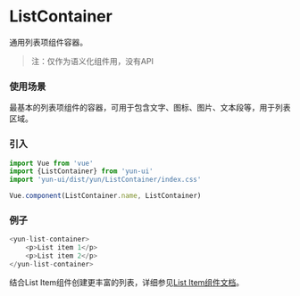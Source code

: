 # ListContainer

通用列表项组件容器。

> 注：仅作为语义化组件用，没有API

### 使用场景

最基本的列表项组件的容器，可用于包含文字、图标、图片、文本段等，用于列表区域。


### 引入

``` javascript
import Vue from 'vue'
import {ListContainer} from 'yun-ui'
import 'yun-ui/dist/yun/ListContainer/index.css'

Vue.component(ListContainer.name, ListContainer)
```

### 例子

``` javascript
<yun-list-container>
    <p>List item 1</p>
    <p>List item 2</p>
</yun-list-container>
```

结合List Item组件创建更丰富的列表，详细参见[List Item组件文档](../listItem/README.md)。